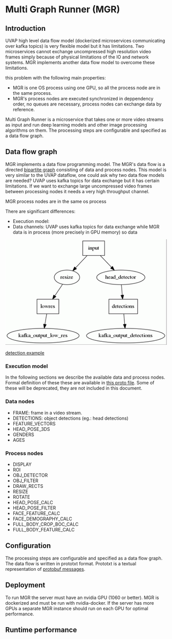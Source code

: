 # Multi Graph Runner (MGR)

## Introduction

UVAP high level data flow model (dockerized microservices communicating over kafka topics) is very flexible model but it has limitations. Two microservices cannot exchange uncompressed high resolution video frames simply because of physical limitations of the IO and network systems. MGR implements another data flow model to overcome these limitations.

this problem with the following main properties:
 - MGR is one OS process using one GPU, so all the process node are in the same process.
 - MGR's process nodes are executed synchronized in deppendency order, no queues are necessary, process nodes can exchange data by reference.



Multi Graph Runner is a microservice that takes one or more video streams as input and run deep learning models and other image processing algorithms on them. The processing steps are configurable and specified as a data flow graph.

## Data flow graph

MGR implements a data flow programming model. The MGR's data flow is a directed [bipartite graph](https://en.wikipedia.org/wiki/Bipartite_graph) consisting of data and process nodes. This model is very similar to the UVAP dataflow, one could ask why two data flow models are needed? UVAP uses kafka topics for data exchange but it has certain limitations. If we want to exchange large uncompressed video frames between processing nodes it needs a very high throughput channel.

MGR process nodes are in the same os process


There are significant differences:
- Execution model:
- Data channels: UVAP uses kafka topics for data exchange while MGR data is in process (more precisely in GPU memory) so data


![](graph_examples/simple_graph.gif)

[detection example](graph_examples/det.prototxt)

### Execution model

In the following sections we describe the available data and process nodes.
Formal definition of these these are available in [this proto file](../../../../../proto_files/ultinous/proto/dataflow/dataflow.proto). Some of these will be deprecated, they are not included in this document.

### Data nodes

- FRAME: frame in a video stream.
- DETECTIONS: object detections (eg.: head detections)
- FEATURE_VECTORS
- HEAD_POSE_3DS
- GENDERS
- AGES

### Process nodes

- DISPLAY
- ROI
- OBJ_DETECTOR
- OBJ_FILTER
- DRAW_RECTS
- RESIZE
- ROTATE
- HEAD_POSE_CALC
- HEAD_POSE_FILTER
- FACE_FEATURE_CALC
- FACE_DEMOGRAPHY_CALC
- FULL_BODY_CROP_BOC_CALC
- FULL_BODY_FEATURE_CALC

## Configuration

The processing steps are configurable and specified as a data flow graph. The data flow is written in prototxt format. Prototxt is a textual representation of [protobuf messages](https://developers.google.com/protocol-buffers).

## Deployment

To run MGR the server must have an nvidia GPU (1060 or better). MGR is dockerized and must be run with nvidia-docker. If the server has more GPUs a separate MGR instance should run on each GPU for optimal performance.

## Runtime performance
